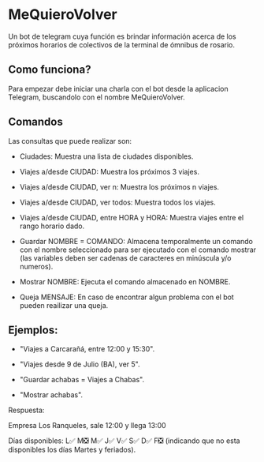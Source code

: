 # MeQuieroVolver
Un bot de telegram cuya función es brindar información acerca de los próximos horarios de colectivos de la terminal de ómnibus de rosario.

## Como funciona?
Para empezar debe iniciar una charla con el bot desde la aplicacion Telegram, buscandolo con el nombre MeQuieroVolver.

## Comandos
Las consultas que puede realizar son:

 * Ciudades: Muestra una lista de ciudades disponibles.

 * Viajes a/desde CIUDAD: Muestra los próximos 3 viajes.

 * Viajes a/desde CIUDAD, ver n: Muestra los próximos n viajes.

 * Viajes a/desde CIUDAD, ver todos: Muestra todos los viajes.

 * Viajes a/desde CIUDAD, entre HORA y HORA: Muestra viajes entre el rango horario dado.

 * Guardar NOMBRE = COMANDO: Almacena temporalmente un comando con el nombre seleccionado para ser ejecutado con el comando mostrar (las variables deben ser cadenas de caracteres en minúscula y/o numeros).

 * Mostrar NOMBRE: Ejecuta el comando almacenado en NOMBRE.

 * Queja MENSAJE: En caso de encontrar algun problema con el bot pueden reailizar una queja.

## Ejemplos:
 * "Viajes a Carcarañá, entre 12:00 y 15:30".

 * "Viajes desde 9 de Julio (BA), ver 5".

 * "Guardar achabas = Viajes a Chabas".

 * "Mostrar achabas".

Respuesta:

Empresa Los Ranqueles, sale 12:00 y llega 13:00

Días disponibles: L:white_check_mark: M:negative_squared_cross_mark: M:white_check_mark: J:white_check_mark: V:white_check_mark: S:white_check_mark: D:white_check_mark: F:negative_squared_cross_mark:
(indicando que no esta disponibles los días Martes y feriados). 
